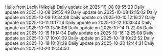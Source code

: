 ﻿Hello from Lacin (Nikolaj)
Daily update on 2025-10-08 09:55:29
Daily update on 2025-10-08 09:55:49
Daily update on 2025-10-08 12:15:02
Daily update on 2025-10-09 10:34:08
Daily update on 2025-10-10 12:16:27
Daily update on 2025-10-11 11:17:14
Daily update on 2025-10-12 10:30:44
Daily update on 2025-10-13 15:16:06
Daily update on 2025-10-14 11:22:05
Daily update on 2025-10-15 11:14:34
Daily update on 2025-10-16 12:25:08
Daily update on 2025-10-17 10:01:39
Daily update on 2025-10-18 10:22:52
Daily update on 2025-10-19 10:31:29
Daily update on 2025-10-20 12:44:31
Daily update on 2025-10-20 12:44:50
